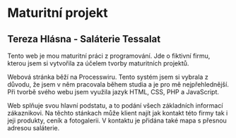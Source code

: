 # Maturitní projekt
## Tereza Hlásna - Saláterie Tessalat
Tento web je mou maturitní práci z programování. Jde o fiktivní firmu, kterou jsem si vytvořila za účelem tvorby maturitních projektů. 

Webová stránka běží na Processwiru. Tento systém jsem si vybrala z důvodu, že jsem v něm pracovala během studia a je pro mě nejpřehlednější. Při tvorbě svého webu jsem využila jazyk HTML, CSS, PHP a JavaScript.

Web splňuje svou hlavní podstatu, a to podání všech základních informací zákaznikovi. Na těchto stánkach může klient najít jak kontakt této firmy tak i jeji produkty, ceník a fotogalerii. V kontaktu je přidána také mapa s přesnou adresou saláterie. 